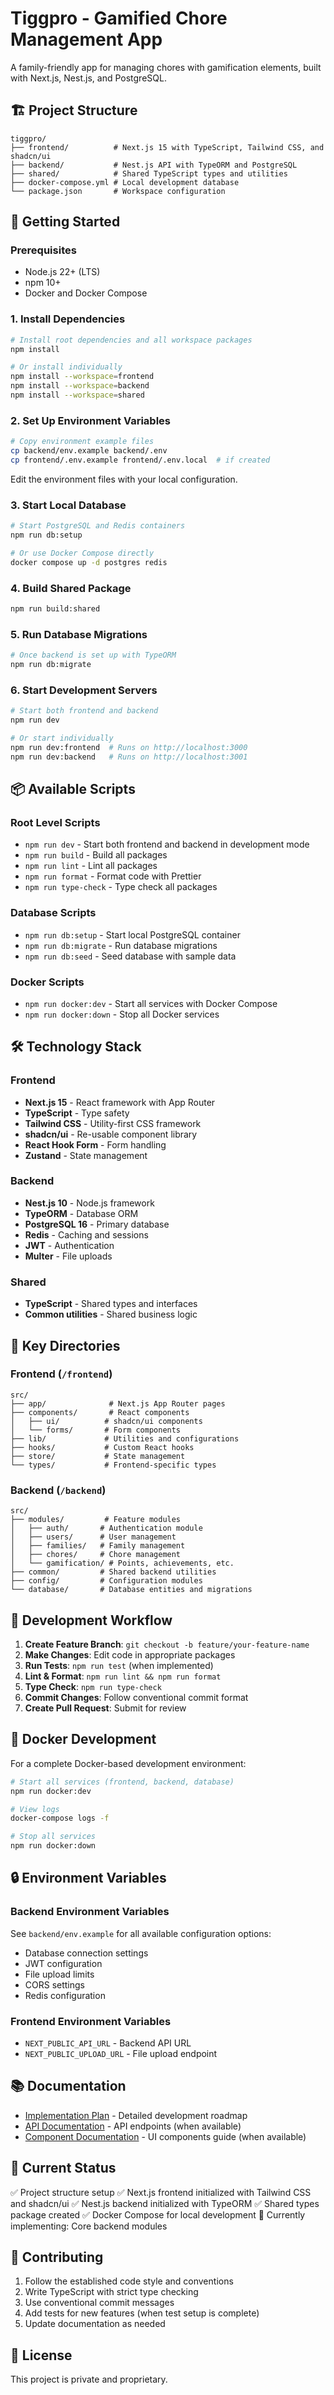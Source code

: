 # Tiggpro - Gamified Chore Management App

A family-friendly app for managing chores with gamification elements, built with Next.js, Nest.js, and PostgreSQL.

## 🏗️ Project Structure

```
tiggpro/
├── frontend/          # Next.js 15 with TypeScript, Tailwind CSS, and shadcn/ui
├── backend/           # Nest.js API with TypeORM and PostgreSQL
├── shared/            # Shared TypeScript types and utilities
├── docker-compose.yml # Local development database
└── package.json       # Workspace configuration
```

## 🚀 Getting Started

### Prerequisites

- Node.js 22+ (LTS)
- npm 10+
- Docker and Docker Compose

### 1. Install Dependencies

```bash
# Install root dependencies and all workspace packages
npm install

# Or install individually
npm install --workspace=frontend
npm install --workspace=backend
npm install --workspace=shared
```

### 2. Set Up Environment Variables

```bash
# Copy environment example files
cp backend/env.example backend/.env
cp frontend/.env.example frontend/.env.local  # if created
```

Edit the environment files with your local configuration.

### 3. Start Local Database

```bash
# Start PostgreSQL and Redis containers
npm run db:setup

# Or use Docker Compose directly
docker compose up -d postgres redis
```

### 4. Build Shared Package

```bash
npm run build:shared
```

### 5. Run Database Migrations

```bash
# Once backend is set up with TypeORM
npm run db:migrate
```

### 6. Start Development Servers

```bash
# Start both frontend and backend
npm run dev

# Or start individually
npm run dev:frontend  # Runs on http://localhost:3000
npm run dev:backend   # Runs on http://localhost:3001
```

## 📦 Available Scripts

### Root Level Scripts

- `npm run dev` - Start both frontend and backend in development mode
- `npm run build` - Build all packages
- `npm run lint` - Lint all packages
- `npm run format` - Format code with Prettier
- `npm run type-check` - Type check all packages

### Database Scripts

- `npm run db:setup` - Start local PostgreSQL container
- `npm run db:migrate` - Run database migrations
- `npm run db:seed` - Seed database with sample data

### Docker Scripts

- `npm run docker:dev` - Start all services with Docker Compose
- `npm run docker:down` - Stop all Docker services

## 🛠️ Technology Stack

### Frontend
- **Next.js 15** - React framework with App Router
- **TypeScript** - Type safety
- **Tailwind CSS** - Utility-first CSS framework
- **shadcn/ui** - Re-usable component library
- **React Hook Form** - Form handling
- **Zustand** - State management

### Backend
- **Nest.js 10** - Node.js framework
- **TypeORM** - Database ORM
- **PostgreSQL 16** - Primary database
- **Redis** - Caching and sessions
- **JWT** - Authentication
- **Multer** - File uploads

### Shared
- **TypeScript** - Shared types and interfaces
- **Common utilities** - Shared business logic

## 📁 Key Directories

### Frontend (`/frontend`)
```
src/
├── app/              # Next.js App Router pages
├── components/       # React components
│   ├── ui/          # shadcn/ui components
│   └── forms/       # Form components
├── lib/             # Utilities and configurations
├── hooks/           # Custom React hooks
├── store/           # State management
└── types/           # Frontend-specific types
```

### Backend (`/backend`)
```
src/
├── modules/         # Feature modules
│   ├── auth/       # Authentication module
│   ├── users/      # User management
│   ├── families/   # Family management
│   ├── chores/     # Chore management
│   └── gamification/ # Points, achievements, etc.
├── common/         # Shared backend utilities
├── config/         # Configuration modules
└── database/       # Database entities and migrations
```

## 🔧 Development Workflow

1. **Create Feature Branch**: `git checkout -b feature/your-feature-name`
2. **Make Changes**: Edit code in appropriate packages
3. **Run Tests**: `npm run test` (when implemented)
4. **Lint & Format**: `npm run lint && npm run format`
5. **Type Check**: `npm run type-check`
6. **Commit Changes**: Follow conventional commit format
7. **Create Pull Request**: Submit for review

## 🐳 Docker Development

For a complete Docker-based development environment:

```bash
# Start all services (frontend, backend, database)
npm run docker:dev

# View logs
docker-compose logs -f

# Stop all services
npm run docker:down
```

## 🔒 Environment Variables

### Backend Environment Variables

See `backend/env.example` for all available configuration options:

- Database connection settings
- JWT configuration
- File upload limits
- CORS settings
- Redis configuration

### Frontend Environment Variables

- `NEXT_PUBLIC_API_URL` - Backend API URL
- `NEXT_PUBLIC_UPLOAD_URL` - File upload endpoint

## 📚 Documentation

- [Implementation Plan](./IMPLEMENTATION_PLAN.md) - Detailed development roadmap
- [API Documentation](./docs/api.md) - API endpoints (when available)
- [Component Documentation](./docs/components.md) - UI components guide (when available)

## 🎯 Current Status

✅ Project structure setup
✅ Next.js frontend initialized with Tailwind CSS and shadcn/ui
✅ Nest.js backend initialized with TypeORM
✅ Shared types package created
✅ Docker Compose for local development
🔄 Currently implementing: Core backend modules

## 🤝 Contributing

1. Follow the established code style and conventions
2. Write TypeScript with strict type checking
3. Use conventional commit messages
4. Add tests for new features (when test setup is complete)
5. Update documentation as needed

## 📄 License

This project is private and proprietary.
